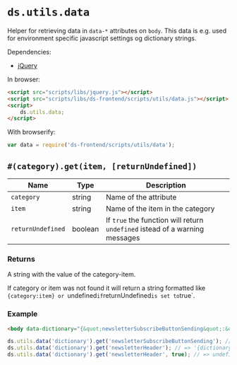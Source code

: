 # `ds.utils.data`

Helper for retrieving data in `data-*` attributes on `body`. This data is e.g.
used for environment specific javascript settings og dictionary strings.

Dependencies:

- [jQuery](http://jquery.com/download/)

In browser:

```html
<script src="scripts/libs/jquery.js"></script>
<script src="scripts/libs/ds-frontend/scripts/utils/data.js"></script>
<script>
    ds.utils.data;
</script>
```

With browserify:

```js
var data = require('ds-frontend/scripts/utils/data');
```

## `#(category).get(item, [returnUndefined])`

| Name | Type | Description |
| --- | --- | --- |
| `category` | string | Name of the attribute |
| `item` | string | Name of the item in the category |
| `returnUndefined` | boolean | If `true` the function will return `undefined` istead of a warning messages |

### Returns

A string with the value of the category-item.

If category or item was not found it will return a string formatted like `{category:item} or `undefined` if `returnUndefined` is set to `true`.

### Example

```html
<body data-dictionary="{&quot;newsletterSubscribeButtonSending&quot;:&quot;Signing up...&quot;}">
```

```js
ds.utils.data('dictionary').get('newsletterSubscribeButtonSending'); // => 'Signing up...'
ds.utils.data('dictionary').get('newsletterHeader'); // => '{dictionary: newsletterHeader}'
ds.utils.data('dictionary').get('newsletterHeader', true); // => undefined
```
